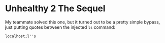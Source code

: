 # Unhealthy 2 The Sequel

My teammate solved this one, but it turned out to be a pretty simple bypass, just putting quotes between the injected `ls` command:

`localhost;l''s`